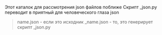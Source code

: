 Этот каталок для рассмотрения json файлов поближе
Скрипт _json.py переводит в приятный для человеческого глаза json

> name.json - если это исходник
> _name.json - то, это генерирует скрипт _json.py
